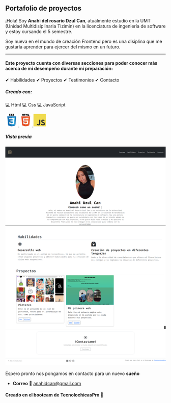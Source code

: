 ## Portafolio de proyectos 

¡Hola! Soy **Anahi del rosario Dzul Can**, atualmente estudio en la UMT (Unidad Multidisiplinaria Tizimin) en la licenciatura de ingeniería de software y estoy cursando el 5 semestre.

Soy nueva en el mundo de creación Frontend pero es una disiplina que me gustaría aprender para ejercer del mismo en un futuro.
___________________________________

#### Este proyecto cuenta con diversas secciones para poder conocer más acerca de mí desempeño durante mi preparación:

✔ Habilidades
✔ Proyectos 
✔ Testimonios
✔ Contacto

##### Creado con: 
💻 Html
💻 Css
💻 JavaScript

<a href="https://www.w3schools.com/css/" target="_blank"><img src="https://raw.githubusercontent.com/devicons/devicon/master/icons/css3/css3-original-wordmark.svg" alt="css3" width="40" height="40"/></a><a href="https://www.w3.org/html/" target="_blank"> <img src="https://raw.githubusercontent.com/devicons/devicon/master/icons/html5/html5-original-wordmark.svg" alt="html5" width="40" height="40"/> </a><a href="https://developer.mozilla.org/en-US/docs/Web/JavaScript" target="_blank"> <img src="https://raw.githubusercontent.com/devicons/devicon/master/icons/javascript/javascript-original.svg" alt="javascript" width="40" height="40"/> </a>

##### Vista previa

![Proyecto](assets/img/Principal.png)
![Proyecto](assets/img/Habilidades.png)
![Proyecto](assets/img/Contacto.png)

Espero pronto nos pongamos en contacto para un nuevo **sueño**

- **Correo**
    📨 [anahidcan@gmail.com](mailto:anahidcan@gmail.com)


#### Creado en el bootcam de TecnolochicasPro 🎇
